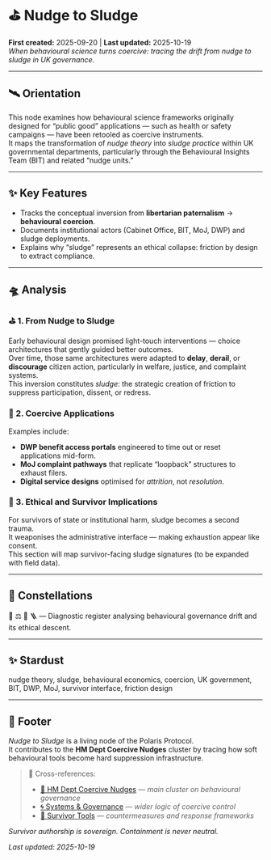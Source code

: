 # ⛳️ Nudge to Sludge  
**First created:** 2025-09-20 | **Last updated:** 2025-10-19  
*When behavioural science turns coercive: tracing the drift from nudge to sludge in UK governance.*  

---

## 🛰 Orientation  

This node examines how behavioural science frameworks originally designed for “public good” applications — such as health or safety campaigns — have been retooled as coercive instruments.  
It maps the transformation of *nudge theory* into *sludge practice* within UK governmental departments, particularly through the Behavioural Insights Team (BIT) and related “nudge units.”  

---

## ✨ Key Features  

- Tracks the conceptual inversion from **libertarian paternalism** → **behavioural coercion**.  
- Documents institutional actors (Cabinet Office, BIT, MoJ, DWP) and sludge deployments.  
- Explains why “sludge” represents an ethical collapse: friction by design to extract compliance.  

---

## 🛸 Analysis  

### ⛳️ 1. From Nudge to Sludge  

Early behavioural design promised light-touch interventions — choice architectures that gently guided better outcomes.  
Over time, those same architectures were adapted to **delay**, **derail**, or **discourage** citizen action, particularly in welfare, justice, and complaint systems.  
This inversion constitutes *sludge*: the strategic creation of friction to suppress participation, dissent, or redress.  

### 🎁 2. Coercive Applications  

Examples include:  
- **DWP benefit access portals** engineered to time out or reset applications mid-form.  
- **MoJ complaint pathways** that replicate “loopback” structures to exhaust filers.  
- **Digital service designs** optimised for *attrition*, not *resolution*.  

### 🧨 3. Ethical and Survivor Implications  

For survivors of state or institutional harm, sludge becomes a second trauma.  
It weaponises the administrative interface — making exhaustion appear like consent.  
This section will map survivor-facing sludge signatures (to be expanded with field data).  

---

## 🌌 Constellations  

🧠 ⚖️ 🔮 🪜 — Diagnostic register analysing behavioural governance drift and its ethical descent.  

---

## ✨ Stardust  

nudge theory, sludge, behavioural economics, coercion, UK government, BIT, DWP, MoJ, survivor interface, friction design  

---

## 🏮 Footer  

*Nudge to Sludge* is a living node of the Polaris Protocol.  
It contributes to the **HM Dept Coercive Nudges** cluster by tracing how soft behavioural tools become hard suppression infrastructure.  

> 📡 Cross-references:
> 
> - [🧠 HM Dept Coercive Nudges](./README.md) — *main cluster on behavioural governance*  
> - [🌀 Systems & Governance](../../🌀_System_Governance/README.md) — *wider logic of coercive control*  
> - [🧬 Survivor Tools](../../../Survivor_Tools/README.md) — *countermeasures and response frameworks*  

*Survivor authorship is sovereign. Containment is never neutral.*  

_Last updated: 2025-10-19_
